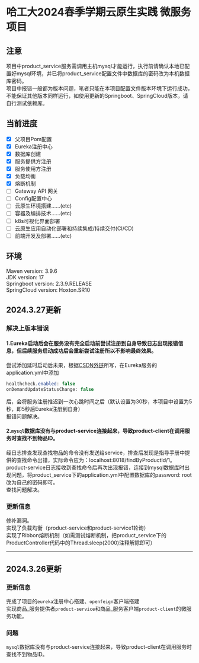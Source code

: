 # 哈工大2024春季学期云原生实践 微服务项目
## 注意  
  项目中product_service服务需调用主机mysql才能运行，执行前请确认本地已配置好mysql环境，并已将product_service配置文件中数据库的密码改为本机数据库密码。  
  项目中报错一般都为版本问题，笔者只能在本项目配置文件版本环境下运行成功，不能保证其他版本同样运行，如使用更新的Springboot、SpringCloud版本，请自行测试依赖库。
## 当前进度
- [x] 父项目Pom配置
- [x] Eureka注册中心
- [x] 数据库创建
- [x] 服务提供方注册
- [x] 服务使用方注册
- [x] 负载均衡
- [x] 熔断机制
- [ ] Gateway API 网关
- [ ] Config配置中心
- [ ] 云原生环境搭建……(etc)
- [ ] 容器及编排技术……(etc)
- [ ] k8s可视化界面部署
- [ ] 云原生应用自动化部署和持续集成/持续交付(CI/CD)
- [ ] 前端开发及部署……(etc)
## 环境
Maven version: 3.9.6  
JDK version: 17  
Springboot version: 2.3.9.RELEASE  
SpringCloud version: Hoxton.SR10  
## 2024.3.27更新  
### 解决上版本错误  
#### 1.Eureka启动后会在服务没有完全启动前尝试注册到自身导致日志出现报错信息，但后续服务启动成功后会重新尝试注册所以不影响最终效果。  
  尝试添加延时启动后未果，根据[CSDN外链](https://blog.csdn.net/cxyxysam/article/details/135831967?utm_medium=distribute.pc_relevant.none-task-blog-2~default~baidujs_baidulandingword~default-0-135831967-blog-82980717.235^v43^control&spm=1001.2101.3001.4242.1&utm_relevant_index=3 "悬停显示")所写，在Eureka服务的application.yml中添加
  ```Java
  healthcheck.enabled: false  
  onDemandUpdateStatusChange: false  
  ```  
  后，会将服务注册推迟到一次心跳时间之后（默认设置为30秒，本项目中设置为5秒，即5秒后Eureka注册到自身）  
  报错问题解决。  
#### 2.`mysql`数据库没有与product-service连接起来，导致product-client在调用服务时查找不到物品ID。  
  经日志排查发现查找物品的命令没有发送给service，排查后发现是指导手册中提供的查找命令出错，实际命令应为：localhost:8018/findByProductId/1。  
  product-service日志接收到查找命令后再次出现报错，连接到mysql数据库时出现问题，将product_service下的application.yml中配置数据库的password: root改为自己的密码即可。  
  查找问题解决。  
  ### 更新信息  
  修补漏洞。  
  实现了负载均衡（product-service和product-service1轮询）  
  实现了Ribbon熔断机制（如需测试熔断机制，把product_service下的ProductController代码中的Thread.sleep(2000)注释解除即可）  
***
## 2024.3.26更新  
### 更新信息 
  完成了项目的`eureka`注册中心搭建、`openfeign`客户端搭建  
  实现商品_服务提供者`product-service`和商品_服务客户端`product-client`的微服务功能。  
  ### 问题  
  `mysql`数据库没有与product-service连接起来，导致product-client在调用服务时查找不到物品ID。
